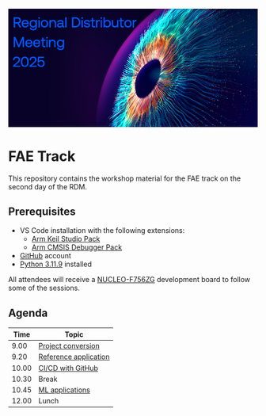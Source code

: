![RDM Hero Image AI](./RDM_Hero_AI.png)

# FAE Track

This repository contains the workshop material for the FAE track on the second day of the RDM.

## Prerequisites

- VS Code installation with the following extensions:
    - [Arm Keil Studio Pack](https://marketplace.visualstudio.com/items?itemName=Arm.keil-studio-pack)
    - [Arm CMSIS Debugger Pack](https://marketplace.visualstudio.com/items?itemName=Arm.vscode-cmsis-debugger)
- [GitHub](https://www.github.com) account
- [Python 3.11.9](https://www.python.org/downloads/release/python-3119/) installed

All attendees will receive a [NUCLEO-F756ZG](https://www.st.com/en/evaluation-tools/nucleo-f756zg.html) development
board to follow some of the sessions.

## Agenda

| Time  | Topic                                          |
|-------|------------------------------------------------|
| 9.00  | [Project conversion](./uv2csolution/README.md) |
| 9.20  | [Reference application](./RefApp/README.md)    |
| 10.00 | [CI/CD with GitHub](./CI_CD/README.md)         |
| 10.30 | Break                                          |
| 10.45 | [ML applications](./MLApp/README.md)           |
| 12.00 | Lunch                                          |
